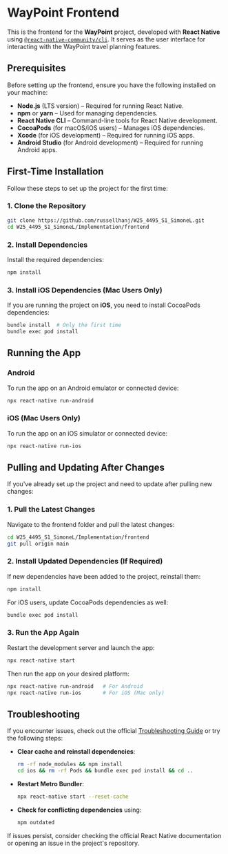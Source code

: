 # WayPoint Frontend

This is the frontend for the **WayPoint** project, developed with **React Native** using [`@react-native-community/cli`](https://github.com/react-native-community/cli). It serves as the user interface for interacting with the WayPoint travel planning features.

## Prerequisites

Before setting up the frontend, ensure you have the following installed on your machine:

- **Node.js** (LTS version) – Required for running React Native.
- **npm** or **yarn** – Used for managing dependencies.
- **React Native CLI** – Command-line tools for React Native development.
- **CocoaPods** (for macOS/iOS users) – Manages iOS dependencies.
- **Xcode** (for iOS development) – Required for running iOS apps.
- **Android Studio** (for Android development) – Required for running Android apps.

## First-Time Installation

Follow these steps to set up the project for the first time:

### 1. Clone the Repository

```sh
git clone https://github.com/russellhanj/W25_4495_S1_SimoneL.git
cd W25_4495_S1_SimoneL/Implementation/frontend
```

### 2. Install Dependencies

Install the required dependencies:

```sh
npm install
```

### 3. Install iOS Dependencies (Mac Users Only)

If you are running the project on **iOS**, you need to install CocoaPods dependencies:

```sh
bundle install  # Only the first time
bundle exec pod install
```

## Running the App

### Android

To run the app on an Android emulator or connected device:

```sh
npx react-native run-android
```

### iOS (Mac Users Only)

To run the app on an iOS simulator or connected device:

```sh
npx react-native run-ios
```

## Pulling and Updating After Changes

If you've already set up the project and need to update after pulling new changes:

### 1. Pull the Latest Changes

Navigate to the frontend folder and pull the latest changes:

```sh
cd W25_4495_S1_SimoneL/Implementation/frontend
git pull origin main
```

### 2. Install Updated Dependencies (If Required)

If new dependencies have been added to the project, reinstall them:

```sh
npm install
```

For iOS users, update CocoaPods dependencies as well:

```sh
bundle exec pod install
```

### 3. Run the App Again

Restart the development server and launch the app:

```sh
npx react-native start
```

Then run the app on your desired platform:

```sh
npx react-native run-android   # For Android
npx react-native run-ios       # For iOS (Mac only)
```

## Troubleshooting

If you encounter issues, check out the official [Troubleshooting Guide](https://reactnative.dev/docs/troubleshooting) or try the following steps:

- **Clear cache and reinstall dependencies**:

  ```sh
  rm -rf node_modules && npm install
  cd ios && rm -rf Pods && bundle exec pod install && cd ..
  ````

- **Restart Metro Bundler**:

  ```sh
  npx react-native start --reset-cache
  ```

- **Check for conflicting dependencies** using:

  ```sh
  npm outdated
  ```

If issues persist, consider checking the official React Native documentation or opening an issue in the project's repository.
